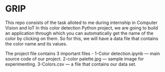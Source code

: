 # GRIP
This repo consists of the task alloted to me during internship in Computer Vision and IoT
In this color detection Python project, we are going to build an application through which you can automatically get the name of the color by clicking on them. So for this, we will have a data file that contains the color name and its values.

The project file contains 3 important files -
1-Color detection.ipynb — main source code of our project.
2-color palette.jpg — sample image for experimenting.
3-Colors.csv — a file that contains our data set.


